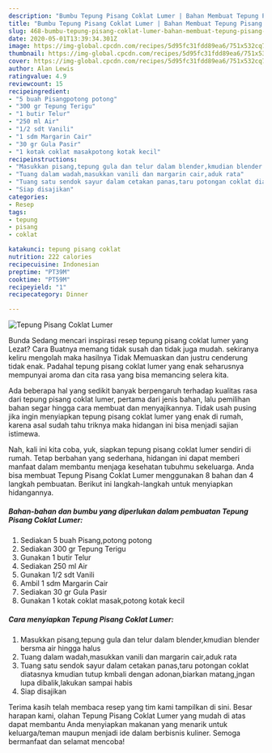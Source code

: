```yaml
---
description: "Bumbu Tepung Pisang Coklat Lumer | Bahan Membuat Tepung Pisang Coklat Lumer Yang Sempurna"
title: "Bumbu Tepung Pisang Coklat Lumer | Bahan Membuat Tepung Pisang Coklat Lumer Yang Sempurna"
slug: 468-bumbu-tepung-pisang-coklat-lumer-bahan-membuat-tepung-pisang-coklat-lumer-yang-sempurna
date: 2020-05-01T13:39:34.301Z
image: https://img-global.cpcdn.com/recipes/5d95fc31fdd89ea6/751x532cq70/tepung-pisang-coklat-lumer-foto-resep-utama.jpg
thumbnail: https://img-global.cpcdn.com/recipes/5d95fc31fdd89ea6/751x532cq70/tepung-pisang-coklat-lumer-foto-resep-utama.jpg
cover: https://img-global.cpcdn.com/recipes/5d95fc31fdd89ea6/751x532cq70/tepung-pisang-coklat-lumer-foto-resep-utama.jpg
author: Alan Lewis
ratingvalue: 4.9
reviewcount: 15
recipeingredient:
- "5 buah Pisangpotong potong"
- "300 gr Tepung Terigu"
- "1 butir Telur"
- "250 ml Air"
- "1/2 sdt Vanili"
- "1 sdm Margarin Cair"
- "30 gr Gula Pasir"
- "1 kotak coklat masakpotong kotak kecil"
recipeinstructions:
- "Masukkan pisang,tepung gula dan telur dalam blender,kmudian blender bersma air hingga halus"
- "Tuang dalam wadah,masukkan vanili dan margarin cair,aduk rata"
- "Tuang satu sendok sayur dalam cetakan panas,taru potongan coklat diatasnya kmudian tutup kmbali dengan adonan,biarkan matang,jngan lupa dibalik,lakukan sampai habis"
- "Siap disajikan"
categories:
- Resep
tags:
- tepung
- pisang
- coklat

katakunci: tepung pisang coklat 
nutrition: 222 calories
recipecuisine: Indonesian
preptime: "PT39M"
cooktime: "PT59M"
recipeyield: "1"
recipecategory: Dinner

---
```



![Tepung Pisang Coklat Lumer](https://img-global.cpcdn.com/recipes/5d95fc31fdd89ea6/751x532cq70/tepung-pisang-coklat-lumer-foto-resep-utama.jpg)

Bunda Sedang mencari inspirasi resep tepung pisang coklat lumer yang Lezat? Cara Buatnya memang tidak susah dan tidak juga mudah. sekiranya keliru mengolah maka hasilnya Tidak Memuaskan dan justru cenderung tidak enak. Padahal tepung pisang coklat lumer yang enak seharusnya mempunyai aroma dan cita rasa yang bisa memancing selera kita.



Ada beberapa hal yang sedikit banyak berpengaruh terhadap kualitas rasa dari tepung pisang coklat lumer, pertama dari jenis bahan, lalu pemilihan bahan segar hingga cara membuat dan menyajikannya. Tidak usah pusing jika ingin menyiapkan tepung pisang coklat lumer yang enak di rumah, karena asal sudah tahu triknya maka hidangan ini bisa menjadi sajian istimewa.


Nah, kali ini kita coba, yuk, siapkan tepung pisang coklat lumer sendiri di rumah. Tetap berbahan yang sederhana, hidangan ini dapat memberi manfaat dalam membantu menjaga kesehatan tubuhmu sekeluarga. Anda bisa membuat Tepung Pisang Coklat Lumer menggunakan 8 bahan dan 4 langkah pembuatan. Berikut ini langkah-langkah untuk menyiapkan hidangannya.

<!--inarticleads1-->

##### Bahan-bahan dan bumbu yang diperlukan dalam pembuatan Tepung Pisang Coklat Lumer:

1. Sediakan 5 buah Pisang,potong potong
1. Sediakan 300 gr Tepung Terigu
1. Gunakan 1 butir Telur
1. Sediakan 250 ml Air
1. Gunakan 1/2 sdt Vanili
1. Ambil 1 sdm Margarin Cair
1. Sediakan 30 gr Gula Pasir
1. Gunakan 1 kotak coklat masak,potong kotak kecil




<!--inarticleads2-->

##### Cara menyiapkan Tepung Pisang Coklat Lumer:

1. Masukkan pisang,tepung gula dan telur dalam blender,kmudian blender bersma air hingga halus
1. Tuang dalam wadah,masukkan vanili dan margarin cair,aduk rata
1. Tuang satu sendok sayur dalam cetakan panas,taru potongan coklat diatasnya kmudian tutup kmbali dengan adonan,biarkan matang,jngan lupa dibalik,lakukan sampai habis
1. Siap disajikan




Terima kasih telah membaca resep yang tim kami tampilkan di sini. Besar harapan kami, olahan Tepung Pisang Coklat Lumer yang mudah di atas dapat membantu Anda menyiapkan makanan yang menarik untuk keluarga/teman maupun menjadi ide dalam berbisnis kuliner. Semoga bermanfaat dan selamat mencoba!
